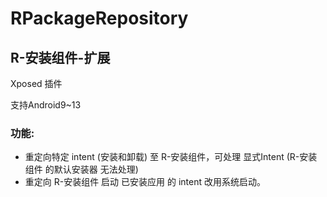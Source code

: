 # RPackageRepository

## R-安装组件-扩展
Xposed 插件

支持Android9~13
### 功能:
- 重定向特定 intent (安装和卸载) 至 R-安装组件，可处理 显式Intent (R-安装组件 的默认安装器 无法处理)
- 重定向 R-安装组件 启动 已安装应用 的 intent 改用系统启动。
